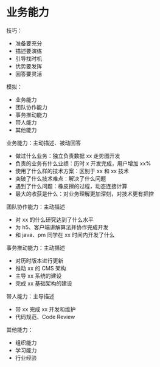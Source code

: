 # 业务能力

技巧：
- 准备要充分
- 描述要演练
- 引导找时机
- 优势要发挥
- 回答要灵活

模拟：
- 业务能力
- 团队协作能力
- 事务推动能力
- 带人能力
- 其他能力


业务能力：主动描述、被动回答
- 做过什么业务：独立负责数据 xx 走势图开发
- 负责的业务有什么业绩：历时 x 开发完成，用户增加 xx%
- 使用了什么样的技术方案：区别于 xx 和 xx 技术
- 突破了什么技术难点：解决了什么问题
- 遇到了什么问题：橡皮擦的过程，动态连接计算
- 最大的收获是什么：对业务理解更加深刻，对技术更有把控


团队协作能力：主动描述
- 对 xx 的什么研究达到了什么水平
- 为 h5、客户端讲解算法并协作完成开发
- 和 java、pm 同学在 xx 时间内开发了什么


事务推动能力：主动描述
- 对历时版本进行更新
- 推动 xx 的 CMS 架构
- 主导 xx 系统的建设
- 完成 xx 基础架构的建设


带人能力：主导描述
- 带 xx 完成 xx 开发和维护
- 代码规范、Code Review


其他能力：
- 组织能力
- 学习能力
- 行业经验
